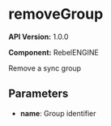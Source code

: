 # removeGroup

**API Version:** 1.0.0

**Component:** RebelENGINE

Remove a sync group

## Parameters

- **name**: Group identifier

